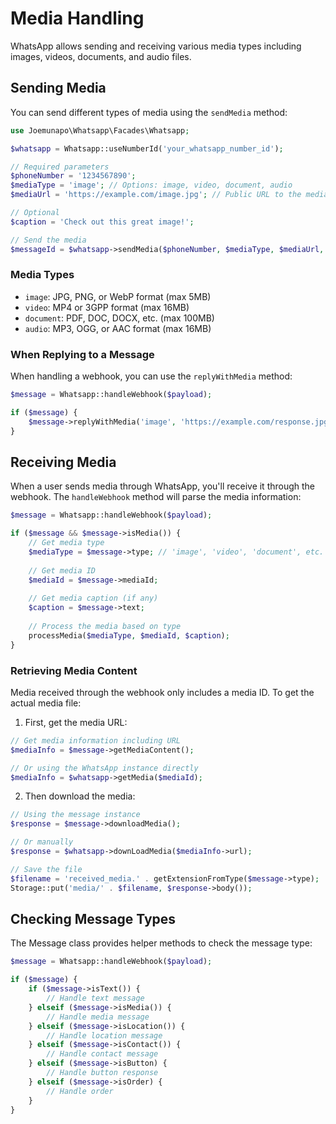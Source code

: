 # Media Handling

WhatsApp allows sending and receiving various media types including images, videos, documents, and audio files.

## Sending Media

You can send different types of media using the `sendMedia` method:

```php
use Joemunapo\Whatsapp\Facades\Whatsapp;

$whatsapp = Whatsapp::useNumberId('your_whatsapp_number_id');

// Required parameters
$phoneNumber = '1234567890';
$mediaType = 'image'; // Options: image, video, document, audio
$mediaUrl = 'https://example.com/image.jpg'; // Public URL to the media file

// Optional
$caption = 'Check out this great image!';

// Send the media
$messageId = $whatsapp->sendMedia($phoneNumber, $mediaType, $mediaUrl, $caption);
```

### Media Types

- `image`: JPG, PNG, or WebP format (max 5MB)
- `video`: MP4 or 3GPP format (max 16MB)
- `document`: PDF, DOC, DOCX, etc. (max 100MB)
- `audio`: MP3, OGG, or AAC format (max 16MB)

### When Replying to a Message

When handling a webhook, you can use the `replyWithMedia` method:

```php
$message = Whatsapp::handleWebhook($payload);

if ($message) {
    $message->replyWithMedia('image', 'https://example.com/response.jpg', 'Here\'s your requested information');
}
```

## Receiving Media

When a user sends media through WhatsApp, you'll receive it through the webhook. The `handleWebhook` method will parse the media information:

```php
$message = Whatsapp::handleWebhook($payload);

if ($message && $message->isMedia()) {
    // Get media type
    $mediaType = $message->type; // 'image', 'video', 'document', etc.
    
    // Get media ID
    $mediaId = $message->mediaId;
    
    // Get media caption (if any)
    $caption = $message->text;
    
    // Process the media based on type
    processMedia($mediaType, $mediaId, $caption);
}
```

### Retrieving Media Content

Media received through the webhook only includes a media ID. To get the actual media file:

1. First, get the media URL:

```php
// Get media information including URL
$mediaInfo = $message->getMediaContent();

// Or using the WhatsApp instance directly
$mediaInfo = $whatsapp->getMedia($mediaId);
```

2. Then download the media:

```php
// Using the message instance
$response = $message->downloadMedia();

// Or manually
$response = $whatsapp->downLoadMedia($mediaInfo->url);

// Save the file
$filename = 'received_media.' . getExtensionFromType($message->type);
Storage::put('media/' . $filename, $response->body());
```

## Checking Message Types

The Message class provides helper methods to check the message type:

```php
$message = Whatsapp::handleWebhook($payload);

if ($message) {
    if ($message->isText()) {
        // Handle text message
    } elseif ($message->isMedia()) {
        // Handle media message
    } elseif ($message->isLocation()) {
        // Handle location message
    } elseif ($message->isContact()) {
        // Handle contact message
    } elseif ($message->isButton) {
        // Handle button response
    } elseif ($message->isOrder) {
        // Handle order
    }
}
```